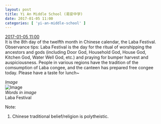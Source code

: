 ```yaml
---
layout: post
title: Yi An Middle School (易安中学)
date: 2017-01-05 11:00
categories: [ 'yi-an-middle-school' ]
---
```


<div class="weibo-info">
  <a href="http://weibo.com/6074218720/EpodBzWgC">2017-01-05 11:00</a>
</div>
It is the 8th day of the twelfth month in Chinese calendar, the Laba Festival. Observance tips: Laba Festival is the day for the ritual of worshipping the ancestors and gods (including Door God, Household God, House God, Kitchen God, Water Well God, etc.) and praying for bumper harvest and auspiciousness. People in various regions have the tradition of the comsumption of Laba congee, and the canteen has prepared free congee today. Please have a taste for lunch~

<!-- more -->

*Image*  
![Image](http://ww3.sinaimg.cn/mw690/006D4NLGgw1fbfkl00777j30hy0fzq4r.jpg)  
*Words in image*  
Laba Festival

Note:
1. Chinese traditional belief/religion is polytheistic.
